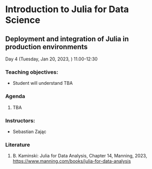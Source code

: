 # Introduction to Julia for Data Science

## Deployment and integration of Julia in production environments
Day 4 (Tuesday, Jan 20, 2023, ) 11.00-12:30


### Teaching objectives:
- Student will understand TBA

### Agenda
1. TBA
    
### Instructors:
- Sebastian Zając


### Literature

1. B. Kaminski: Julia for Data Analysis, Chapter 14, Manning, 2023, https://www.manning.com/books/julia-for-data-analysis
